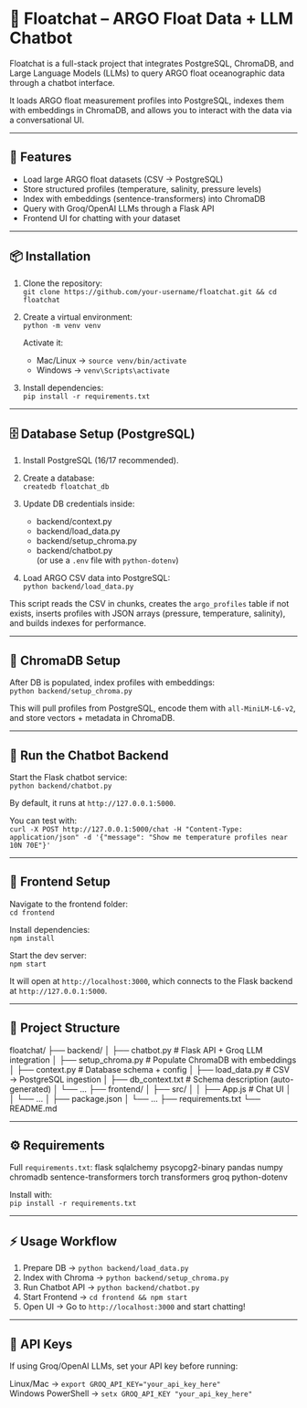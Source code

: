 # 🌊 Floatchat – ARGO Float Data + LLM Chatbot

Floatchat is a full-stack project that integrates PostgreSQL, ChromaDB, and Large Language Models (LLMs) to query ARGO float oceanographic data through a chatbot interface.  

It loads ARGO float measurement profiles into PostgreSQL, indexes them with embeddings in ChromaDB, and allows you to interact with the data via a conversational UI.

---

## 🚀 Features
- Load large ARGO float datasets (CSV → PostgreSQL)  
- Store structured profiles (temperature, salinity, pressure levels)  
- Index with embeddings (sentence-transformers) into ChromaDB  
- Query with Groq/OpenAI LLMs through a Flask API  
- Frontend UI for chatting with your dataset  

---

## 📦 Installation

1. Clone the repository:  
   `git clone https://github.com/your-username/floatchat.git && cd floatchat`

2. Create a virtual environment:  
   `python -m venv venv`  

   Activate it:  
   - Mac/Linux → `source venv/bin/activate`  
   - Windows → `venv\Scripts\activate`

3. Install dependencies:  
   `pip install -r requirements.txt`

---

## 🗄️ Database Setup (PostgreSQL)

1. Install PostgreSQL (16/17 recommended).  
2. Create a database:  
   `createdb floatchat_db`  
3. Update DB credentials inside:  
   - backend/context.py  
   - backend/load_data.py  
   - backend/setup_chroma.py  
   - backend/chatbot.py  
   (or use a `.env` file with `python-dotenv`)  

4. Load ARGO CSV data into PostgreSQL:  
   `python backend/load_data.py`  

This script reads the CSV in chunks, creates the `argo_profiles` table if not exists, inserts profiles with JSON arrays (pressure, temperature, salinity), and builds indexes for performance.

---

## 🔎 ChromaDB Setup

After DB is populated, index profiles with embeddings:  
`python backend/setup_chroma.py`

This will pull profiles from PostgreSQL, encode them with `all-MiniLM-L6-v2`, and store vectors + metadata in ChromaDB.

---

## 🤖 Run the Chatbot Backend

Start the Flask chatbot service:  
`python backend/chatbot.py`

By default, it runs at `http://127.0.0.1:5000`.  

You can test with:  
`curl -X POST http://127.0.0.1:5000/chat -H "Content-Type: application/json" -d '{"message": "Show me temperature profiles near 10N 70E"}'`

---

## 🎨 Frontend Setup

Navigate to the frontend folder:  
`cd frontend`

Install dependencies:  
`npm install`

Start the dev server:  
`npm start`

It will open at `http://localhost:3000`, which connects to the Flask backend at `http://127.0.0.1:5000`.

---

## 📂 Project Structure
floatchat/
├── backend/
│ ├── chatbot.py # Flask API + Groq LLM integration
│ ├── setup_chroma.py # Populate ChromaDB with embeddings
│ ├── context.py # Database schema + config
│ ├── load_data.py # CSV → PostgreSQL ingestion
│ ├── db_context.txt # Schema description (auto-generated)
│ └── ...
├── frontend/
│ ├── src/
│ │ ├── App.js # Chat UI
│ │ └── ...
│ ├── package.json
│ └── ...
├── requirements.txt
└── README.md


---

## ⚙️ Requirements

Full `requirements.txt`:
flask
sqlalchemy
psycopg2-binary
pandas
numpy
chromadb
sentence-transformers
torch
transformers
groq
python-dotenv


Install with:  
`pip install -r requirements.txt`

---

## ⚡ Usage Workflow

1. Prepare DB → `python backend/load_data.py`  
2. Index with Chroma → `python backend/setup_chroma.py`  
3. Run Chatbot API → `python backend/chatbot.py`  
4. Start Frontend → `cd frontend && npm start`  
5. Open UI → Go to `http://localhost:3000` and start chatting!  

---

## 🔑 API Keys

If using Groq/OpenAI LLMs, set your API key before running:  

Linux/Mac → `export GROQ_API_KEY="your_api_key_here"`  
Windows PowerShell → `setx GROQ_API_KEY "your_api_key_here"`


